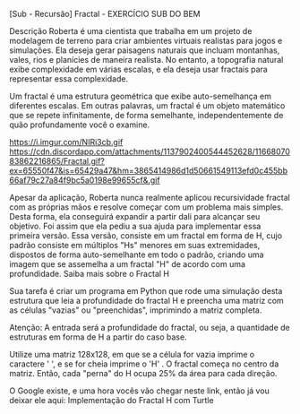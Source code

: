 [Sub - Recursão] Fractal - EXERCÍCIO SUB DO BEM

Descrição
Roberta é uma cientista que trabalha em um projeto de modelagem de terreno para criar ambientes virtuais realistas para jogos e simulações. Ela deseja gerar paisagens naturais que incluam montanhas, vales, rios e planícies de maneira realista. No entanto, a topografia natural exibe complexidade em várias escalas, e ela deseja usar fractais para representar essa complexidade.

Um fractal é uma estrutura geométrica que exibe auto-semelhança em diferentes escalas. Em outras palavras, um fractal é um objeto matemático que se repete infinitamente, de forma semelhante, independentemente de quão profundamente você o examine.

https://i.imgur.com/NIRi3cb.gif https://cdn.discordapp.com/attachments/1137902400544452628/1166807083862216865/Fractal.gif?ex=65550f47&is=65429a47&hm=3865414986d1d50661549113efd0c455bb66af79c27a84f9bc5a0198e99655cf&.gif

Apesar da aplicação, Roberta nunca realmente aplicou recursividade fractal com as próprias mãos e resolve começar com um problema mais simples. Desta forma, ela conseguirá expandir a partir dali para alcançar seu objetivo. Foi assim que ela pediu a sua ajuda para implementar essa primeira versão. Essa versão, consiste em um fractal em forma de H, cujo padrão consiste em múltiplos "Hs" menores em suas extremidades, dispostos de forma auto-semelhante em todo o padrão, criando uma imagem que se assemelha a um fractal "H" de acordo com uma profundidade. Saiba mais sobre o Fractal H

Sua tarefa é criar um programa em Python que rode uma simulação desta estrutura que leia a profundidade do fractal H e preencha uma matriz com as células "vazias" ou "preenchidas", imprimindo a matriz completa.

Atenção:
A entrada será a profundidade do fractal, ou seja, a quantidade de estruturas em forma de H a partir do caso base.

Utilize uma matriz 128x128, em que se a célula for vazia imprime o caractere ' ', e se for cheia imprime o 'H' . O fractal começa no centro da matriz. Então, cada "perna" do H ocupa 25% da área para cada direção.

O Google existe, e uma hora vocês vão chegar neste link, então já vou deixar ele aqui: Implementação do Fractal H com Turtle